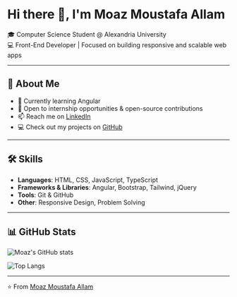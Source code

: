 # Hi there 👋, I'm Moaz Moustafa Allam  

🎓 Computer Science Student @ Alexandria University  
💻 Front-End Developer | Focused on building responsive and scalable web apps  

---

## 🚀 About Me
- 🌱 Currently learning Angular  
- 💼 Open to internship opportunities & open-source contributions  
- 📫 Reach me on [LinkedIn](https://www.linkedin.com/in/moazallam/)  
- 💻 Check out my projects on [GitHub](https://github.com/moazallam1)  

---

## 🛠️ Skills
- **Languages**: HTML, CSS, JavaScript, TypeScript  
- **Frameworks & Libraries**: Angular, Bootstrap, Tailwind, jQuery  
- **Tools**: Git & GitHub  
- **Other**: Responsive Design, Problem Solving  

---

## 📊 GitHub Stats
![Moaz's GitHub stats](https://github-readme-stats.vercel.app/api?username=moazallam1&show_icons=true&theme=default)  

![Top Langs](https://github-readme-stats.vercel.app/api/top-langs/?username=moazallam1&layout=compact&theme=default)  

---

⭐️ From [Moaz Moustafa Allam](https://github.com/moazallam1)

